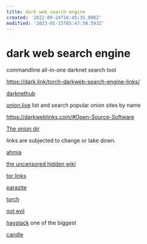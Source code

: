 ```yaml
---
title: dark web search engine
created: '2022-09-24T16:45:35.000Z'
modified: '2023-01-15T05:47:50.593Z'
---
```


# dark web search engine

commandline all-in-one darknet search tool

https://dark.link/torch-darkweb-search-engine-links/

[darknethub](https://darknethub.net)

[onion.live](https://onion.live) list and search popular onion sites by name

https://darkweblinks.com/#Open-Source-Software

[The onion dir](tfcw5fa2m66hxcbcg2lro7yzpstq2ioewysrv7u6iz5n26zysj6pqzid)

links are subjected to change or take down.

[ahmia](http://msydqstlz2kzerdg.onion/)

[the uncensored hidden wiki](http://zqktlwi4fecvo6ri.onion/wiki/index.php/Main_Page/)

[tor links](http://torlinkbgs6aabns.onion/)

[parazite](http://kpynyvym6xqi7wz2.onion/)

[torch](http://torchdeedp3i2jigzjdmfpn5ttjhthh5wbmda2rr3jvqjg5p77c54dqd.onion/)

[not evil](http://hss3uro2hsxfogfq.onion/)

[haystack](http://haystakvxad7wbk5.onion/) one of the biggest

[candle](http://gjobqjj7wyczbqie.onion/)
